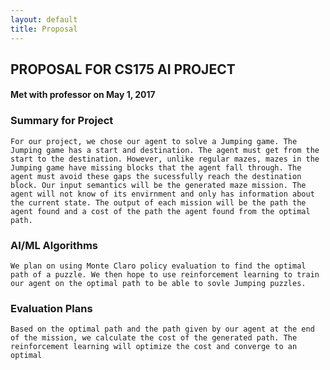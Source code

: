 ```yaml
---
layout: default
title: Proposal
---
```


## PROPOSAL FOR CS175 AI PROJECT
#### Met with professor on May 1, 2017


### Summary for Project

    For our project, we chose our agent to solve a Jumping game. The Jumping game has a start and destination. The agent must get from the start to the destination. However, unlike regular mazes, mazes in the Jumping game have missing blocks that the agent fall through. The agent must avoid these gaps the sucessfully reach the destination block. Our input semantics will be the generated maze mission. The agent will not know of its envirnment and only has information about the current state. The output of each mission will be the path the agent found and a cost of the path the agent found from the optimal path. 
    
### AI/ML Algorithms

    We plan on using Monte Claro policy evaluation to find the optimal path of a puzzle. We then hope to use reinforcement learning to train our agent on the optimal path to be able to sovle Jumping puzzles.
    
### Evaluation Plans

    Based on the optimal path and the path given by our agent at the end of the mission, we calculate the cost of the generated path. The reinforcement learning will optimize the cost and converge to an optimal 
    
